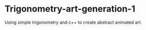 # Trigonometry-art-generation-1

Using simple trigonometry and c++ to create abstract animated art.
